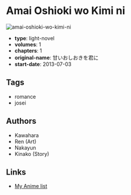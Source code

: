 # Amai Oshioki wo Kimi ni

![amai-oshioki-wo-kimi-ni](https://cdn.myanimelist.net/images/manga/1/184799.jpg)

-   **type**: light-novel
-   **volumes**: 1
-   **chapters**: 1
-   **original-name**: 甘いおしおきを君に
-   **start-date**: 2013-07-03

## Tags

-   romance
-   josei

## Authors

-   Kawahara
-   Ren (Art)
-   Nakayun
-   Kinako (Story)

## Links

-   [My Anime list](https://myanimelist.net/manga/102051/Amai_Oshioki_wo_Kimi_ni)
